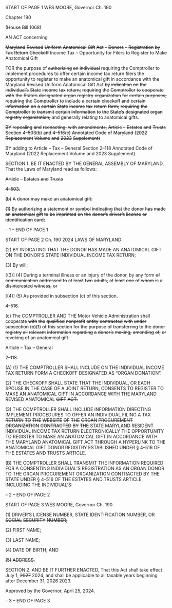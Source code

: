 START OF PAGE 1
WES MOORE, Governor Ch. 190

Chapter 190

(House Bill 1068)

AN ACT concerning

~~Maryland~~ ~~Revised~~ ~~Uniform~~ ~~Anatomical~~ ~~Gift~~ ~~Act~~ ~~–~~ ~~Donors~~ ~~–~~ ~~Registration~~ ~~by~~ ~~Tax~~
~~Return~~ ~~Checkoff~~
Income Tax – Opportunity for Filers to Register to Make Anatomical Gift

FOR the purpose of ~~authorizing~~ ~~an~~ ~~individual~~ requiring the Comptroller to implement
procedures to offer certain income tax return filers the opportunity to register to
make an anatomical gift in accordance with the Maryland Revised Uniform
Anatomical Gift Act ~~by~~ ~~indication~~ ~~on~~ ~~the~~ ~~individual’s~~ ~~State~~ ~~income~~ ~~tax~~ ~~return;~~
~~requiring~~ ~~the~~ ~~Comptroller~~ ~~to~~ ~~cooperate~~ ~~with~~ ~~the~~ ~~State’s~~ ~~designated~~ ~~organ~~ ~~registry~~
~~organization~~ ~~for~~ ~~certain~~ ~~purposes;~~ ~~requiring~~ ~~the~~ ~~Comptroller~~ ~~to~~ ~~include~~ ~~a~~ ~~certain~~
~~checkoff~~ ~~and~~ ~~certain~~ ~~information~~ ~~on~~ ~~a~~ ~~certain~~ ~~State~~ ~~income~~ ~~tax~~ ~~return~~ ~~form;~~ ~~requiring~~
~~the~~ ~~Comptroller~~ ~~to~~ ~~transmit~~ ~~certain~~ ~~information~~ ~~to~~ ~~the~~ ~~State’s~~ ~~designated~~ ~~organ~~
~~registry~~ ~~organization;~~ and generally relating to anatomical gifts.

~~BY~~ ~~repealing~~ ~~and~~ ~~reenacting,~~ ~~with~~ ~~amendments,~~
~~Article~~ ~~–~~ ~~Estates~~ ~~and~~ ~~Trusts~~
~~Section~~ ~~4–503(b)~~ ~~and~~ ~~4–516(c)~~
~~Annotated~~ ~~Code~~ ~~of~~ ~~Maryland~~
~~(2022~~ ~~Replacement~~ ~~Volume~~ ~~and~~ ~~2023~~ ~~Supplement)~~

BY adding to
Article – Tax – General
Section 2–118
Annotated Code of Maryland
(2022 Replacement Volume and 2023 Supplement)

SECTION 1. BE IT ENACTED BY THE GENERAL ASSEMBLY OF MARYLAND,
That the Laws of Maryland read as follows:

~~Article~~ ~~–~~ ~~Estates~~ ~~and~~ ~~Trusts~~

~~4–503.~~

~~(b)~~ ~~A~~ ~~donor~~ ~~may~~ ~~make~~ ~~an~~ ~~anatomical~~ ~~gift:~~

~~(1)~~ ~~By~~ ~~authorizing~~ ~~a~~ ~~statement~~ ~~or~~ ~~symbol~~ ~~indicating~~ ~~that~~ ~~the~~ ~~donor~~ ~~has~~
~~made~~ ~~an~~ ~~anatomical~~ ~~gift~~ ~~to~~ ~~be~~ ~~imprinted~~ ~~on~~ ~~the~~ ~~donor’s~~ ~~driver’s~~ ~~license~~ ~~or~~ ~~identification~~
~~card;~~

– 1 –
END OF PAGE 1

START OF PAGE 2
Ch. 190 2024 LAWS OF MARYLAND

(2) BY INDICATING THAT THE DONOR HAS MADE AN ANATOMICAL
GIFT ON THE DONOR’S STATE INDIVIDUAL INCOME TAX RETURN;

(3) By will;

[(3)] (4) During a terminal illness or an injury of the donor, by any form
~~of~~ ~~communication~~ ~~addressed~~ ~~to~~ ~~at~~ ~~least~~ ~~two~~ ~~adults,~~ ~~at~~ ~~least~~ ~~one~~ ~~of~~ ~~whom~~ ~~is~~ ~~a~~ ~~disinterested~~
~~witness;~~ ~~or~~

[(4)] (5) As provided in subsection (c) of this section.

~~4–516.~~

(c) The COMPTROLLER AND THE Motor Vehicle Administration shall cooperate
~~with~~ ~~the~~ ~~qualified~~ ~~nonprofit~~ ~~entity~~ ~~contracted~~ ~~with~~ ~~under~~ ~~subsection~~ ~~(b)(1)~~ ~~of~~ ~~this~~ ~~section~~
~~for~~ ~~the~~ ~~purpose~~ ~~of~~ ~~transferring~~ ~~to~~ ~~the~~ ~~donor~~ ~~registry~~ ~~all~~ ~~relevant~~ ~~information~~ ~~regarding~~ ~~a~~
~~donor’s~~ ~~making,~~ ~~amending~~ ~~of,~~ ~~or~~ ~~revoking~~ ~~of~~ ~~an~~ ~~anatomical~~ ~~gift.~~

Article – Tax – General

2–118.

(A) (1) THE COMPTROLLER SHALL INCLUDE ON THE INDIVIDUAL
INCOME TAX RETURN FORM A CHECKOFF DESIGNATED AS “ORGAN DONATION”.

(2) THE CHECKOFF SHALL STATE THAT THE INDIVIDUAL, OR EACH
SPOUSE IN THE CASE OF A JOINT RETURN, CONSENTS TO REGISTER TO MAKE AN
ANATOMICAL GIFT IN ACCORDANCE WITH THE MARYLAND REVISED ANATOMICAL
~~GIFT~~ ~~ACT.~~

(3) THE COMPTROLLER SHALL INCLUDE INFORMATION DIRECTING
IMPLEMENT PROCEDURES TO OFFER AN INDIVIDUAL FILING A ~~TAX~~ ~~RETURN~~ ~~TO~~ ~~THE~~
~~WEBSITE~~ ~~OF~~ ~~THE~~ ~~ORGAN~~ ~~PROCUREMENT~~ ~~ORGANIZATION~~ ~~CONTRACTED~~ ~~BY~~ ~~THE~~
STATE MARYLAND RESIDENT INDIVIDUAL INCOME TAX RETURN ELECTRONICALLY
THE OPPORTUNITY TO REGISTER TO MAKE AN ANATOMICAL GIFT IN ACCORDANCE
WITH THE MARYLAND ANATOMICAL GIFT ACT THROUGH A HYPERLINK TO THE
ANATOMICAL GIFT DONOR REGISTRY ESTABLISHED UNDER § 4–516 OF THE
ESTATES AND TRUSTS ARTICLE.

(B) THE COMPTROLLER SHALL TRANSMIT THE INFORMATION REQUIRED
FOR A CONSENTING INDIVIDUAL’S REGISTRATION AS AN ORGAN DONOR TO THE
ORGAN PROCUREMENT ORGANIZATION CONTRACTED BY THE STATE UNDER § 4–516
OF THE ESTATES AND TRUSTS ARTICLE, INCLUDING THE INDIVIDUAL’S:

– 2 –
END OF PAGE 2

START OF PAGE 3
WES MOORE, Governor Ch. 190

(1) DRIVER’S LICENSE NUMBER, STATE IDENTIFICATION NUMBER, OR
~~SOCIAL~~ ~~SECURITY~~ ~~NUMBER;~~

(2) FIRST NAME;

(3) LAST NAME;

(4) DATE OF BIRTH; AND

~~(5)~~ ~~ADDRESS.~~

SECTION 2. AND BE IT FURTHER ENACTED, That this Act shall take effect July
1, ~~2027~~ 2024, and shall be applicable to all taxable years beginning after December 31, ~~2026~~
2023.

Approved by the Governor, April 25, 2024.

– 3 –
END OF PAGE 3